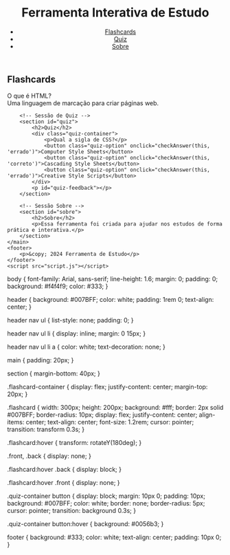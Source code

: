<!DOCTYPE html>
<html lang="pt-BR">
<head>
    <meta charset="UTF-8">
    <meta name="viewport" content="width=device-width, initial-scale=1.0">
    <title>Ferramenta de Estudo</title>
    <link rel="stylesheet" href="style.css">
</head>
<body>
    <header>
        <h1>Ferramenta Interativa de Estudo</h1>
        <nav>
            <ul>
                <li><a href="#flashcards">Flashcards</a></li>
                <li><a href="#quiz">Quiz</a></li>
                <li><a href="#sobre">Sobre</a></li>
            </ul>
        </nav>
    </header>
    <main>
        <!-- Sessão de Flashcards -->
        <section id="flashcards">
            <h2>Flashcards</h2>
            <div class="flashcard-container">
                <div class="flashcard">
                    <div class="front">O que é HTML?</div>
                    <div class="back">Uma linguagem de marcação para criar páginas web.</div>
                </div>
            </div>
        </section>

        <!-- Sessão de Quiz -->
        <section id="quiz">
            <h2>Quiz</h2>
            <div class="quiz-container">
                <p>Qual a sigla de CSS?</p>
                <button class="quiz-option" onclick="checkAnswer(this, 'errado')">Computer Style Sheets</button>
                <button class="quiz-option" onclick="checkAnswer(this, 'correto')">Cascading Style Sheets</button>
                <button class="quiz-option" onclick="checkAnswer(this, 'errado')">Creative Style Scripts</button>
            </div>
            <p id="quiz-feedback"></p>
        </section>

        <!-- Sessão Sobre -->
        <section id="sobre">
            <h2>Sobre</h2>
            <p>Essa ferramenta foi criada para ajudar nos estudos de forma prática e interativa.</p>
        </section>
    </main>
    <footer>
        <p>&copy; 2024 Ferramenta de Estudo</p>
    </footer>
    <script src="script.js"></script>
</body>
</html>

body {
    font-family: Arial, sans-serif;
    line-height: 1.6;
    margin: 0;
    padding: 0;
    background: #f4f4f9;
    color: #333;
}

header {
    background: #007BFF;
    color: white;
    padding: 1rem 0;
    text-align: center;
}

header nav ul {
    list-style: none;
    padding: 0;
}

header nav ul li {
    display: inline;
    margin: 0 15px;
}

header nav ul li a {
    color: white;
    text-decoration: none;
}

main {
    padding: 20px;
}

section {
    margin-bottom: 40px;
}

.flashcard-container {
    display: flex;
    justify-content: center;
    margin-top: 20px;
}

.flashcard {
    width: 300px;
    height: 200px;
    background: #fff;
    border: 2px solid #007BFF;
    border-radius: 10px;
    display: flex;
    justify-content: center;
    align-items: center;
    text-align: center;
    font-size: 1.2rem;
    cursor: pointer;
    transition: transform 0.3s;
}

.flashcard:hover {
    transform: rotateY(180deg);
}

.front, .back {
    display: none;
}

.flashcard:hover .back {
    display: block;
}

.flashcard:hover .front {
    display: none;
}

.quiz-container button {
    display: block;
    margin: 10px 0;
    padding: 10px;
    background: #007BFF;
    color: white;
    border: none;
    border-radius: 5px;
    cursor: pointer;
    transition: background 0.3s;
}

.quiz-container button:hover {
    background: #0056b3;
}

footer {
    background: #333;
    color: white;
    text-align: center;
    padding: 10px 0;
}
